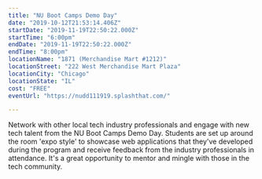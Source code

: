 ```yaml
---
title: "NU Boot Camps Demo Day"
date: "2019-10-12T21:53:14.406Z"
startDate: "2019-11-19T22:50:22.000Z"
startTime: "6:00pm"
endDate: "2019-11-19T22:50:22.000Z"
endTime: "8:00pm"
locationName: "1871 (Merchandise Mart #1212)"
locationStreet: "222 West Merchandise Mart Plaza"
locationCity: "Chicago"
locationState: "IL"
cost: "FREE"
eventUrl: "https://nudd111919.splashthat.com/"

---
```


Network with other local tech industry professionals and engage with new tech talent from the NU Boot Camps Demo Day. Students are set up around the room 'expo style' to showcase web applications that they've developed during the program and receive feedback from the industry professionals in attendance. It's a great opportunity to mentor and mingle with those in the tech community.


